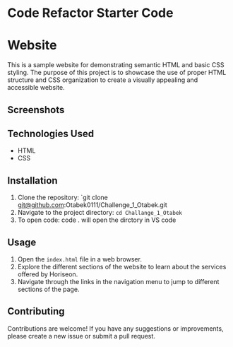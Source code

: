 # Code Refactor Starter Code
# Website

This is a sample website for demonstrating semantic HTML and basic CSS styling. The purpose of this project is to showcase the use of proper HTML structure and CSS organization to create a visually appealing and accessible website.

## Screenshots



## Technologies Used

- HTML
- CSS

## Installation

1. Clone the repository: `git clone git@github.com:Otabek0111/Challenge_1_Otabek.git
2. Navigate to the project directory: `cd Challange_1_Otabek`
3. To open code: code . will open the dirctory in VS code

## Usage

1. Open the `index.html` file in a web browser.
2. Explore the different sections of the website to learn about the services offered by Horiseon.
3. Navigate through the links in the navigation menu to jump to different sections of the page.

## Contributing

Contributions are welcome! If you have any suggestions or improvements, please create a new issue or submit a pull request.
